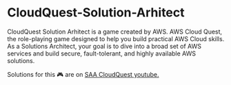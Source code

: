 # CloudQuest-Solution-Arhitect
CloudQuest Solution Arhitect is a game created by AWS. 
AWS Cloud Quest, the role-playing game designed to help you build practical AWS Cloud skills. As a Solutions Architect, your goal is to dive into a broad set of AWS services and build secure, fault-tolerant, and highly available AWS solutions.

Solutions for this 🎮 are on [SAA CloudQuest youtube. ](https://www.youtube.com/watch?v=TnNrMt9rH5k&list=PL5wpffL0WhBRqqWjL1a7Ly3KVk5cQ7N7q)


